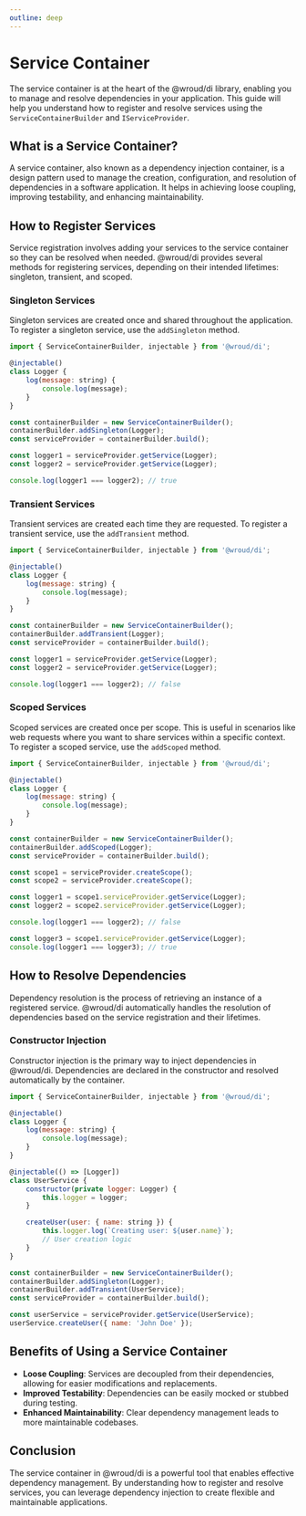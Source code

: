 ```yaml
---
outline: deep
---
```


# Service Container

The service container is at the heart of the @wroud/di library, enabling you to manage and resolve dependencies in your application. This guide will help you understand how to register and resolve services using the `ServiceContainerBuilder` and `IServiceProvider`.

## What is a Service Container?

A service container, also known as a dependency injection container, is a design pattern used to manage the creation, configuration, and resolution of dependencies in a software application. It helps in achieving loose coupling, improving testability, and enhancing maintainability.

## How to Register Services

Service registration involves adding your services to the service container so they can be resolved when needed. @wroud/di provides several methods for registering services, depending on their intended lifetimes: singleton, transient, and scoped.

### Singleton Services

Singleton services are created once and shared throughout the application. To register a singleton service, use the `addSingleton` method.

```javascript
import { ServiceContainerBuilder, injectable } from '@wroud/di';

@injectable()
class Logger {
    log(message: string) {
        console.log(message);
    }
}

const containerBuilder = new ServiceContainerBuilder();
containerBuilder.addSingleton(Logger);
const serviceProvider = containerBuilder.build();

const logger1 = serviceProvider.getService(Logger);
const logger2 = serviceProvider.getService(Logger);

console.log(logger1 === logger2); // true
```

### Transient Services

Transient services are created each time they are requested. To register a transient service, use the `addTransient` method.

```javascript
import { ServiceContainerBuilder, injectable } from '@wroud/di';

@injectable()
class Logger {
    log(message: string) {
        console.log(message);
    }
}

const containerBuilder = new ServiceContainerBuilder();
containerBuilder.addTransient(Logger);
const serviceProvider = containerBuilder.build();

const logger1 = serviceProvider.getService(Logger);
const logger2 = serviceProvider.getService(Logger);

console.log(logger1 === logger2); // false
```

### Scoped Services

Scoped services are created once per scope. This is useful in scenarios like web requests where you want to share services within a specific context. To register a scoped service, use the `addScoped` method.

```javascript
import { ServiceContainerBuilder, injectable } from '@wroud/di';

@injectable()
class Logger {
    log(message: string) {
        console.log(message);
    }
}

const containerBuilder = new ServiceContainerBuilder();
containerBuilder.addScoped(Logger);
const serviceProvider = containerBuilder.build();

const scope1 = serviceProvider.createScope();
const scope2 = serviceProvider.createScope();

const logger1 = scope1.serviceProvider.getService(Logger);
const logger2 = scope2.serviceProvider.getService(Logger);

console.log(logger1 === logger2); // false

const logger3 = scope1.serviceProvider.getService(Logger);
console.log(logger1 === logger3); // true
```

## How to Resolve Dependencies

Dependency resolution is the process of retrieving an instance of a registered service. @wroud/di automatically handles the resolution of dependencies based on the service registration and their lifetimes.

### Constructor Injection

Constructor injection is the primary way to inject dependencies in @wroud/di. Dependencies are declared in the constructor and resolved automatically by the container.

```javascript
import { ServiceContainerBuilder, injectable } from '@wroud/di';

@injectable()
class Logger {
    log(message: string) {
        console.log(message);
    }
}

@injectable(() => [Logger])
class UserService {
    constructor(private logger: Logger) {
        this.logger = logger;
    }

    createUser(user: { name: string }) {
        this.logger.log(`Creating user: ${user.name}`);
        // User creation logic
    }
}

const containerBuilder = new ServiceContainerBuilder();
containerBuilder.addSingleton(Logger);
containerBuilder.addTransient(UserService);
const serviceProvider = containerBuilder.build();

const userService = serviceProvider.getService(UserService);
userService.createUser({ name: 'John Doe' });
```

## Benefits of Using a Service Container

- **Loose Coupling**: Services are decoupled from their dependencies, allowing for easier modifications and replacements.
- **Improved Testability**: Dependencies can be easily mocked or stubbed during testing.
- **Enhanced Maintainability**: Clear dependency management leads to more maintainable codebases.

## Conclusion

The service container in @wroud/di is a powerful tool that enables effective dependency management. By understanding how to register and resolve services, you can leverage dependency injection to create flexible and maintainable applications.
